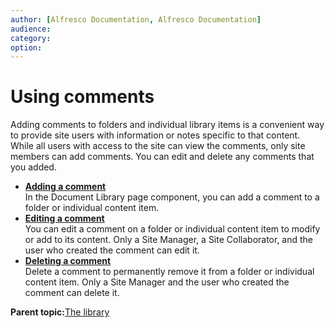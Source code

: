 ```yaml
---
author: [Alfresco Documentation, Alfresco Documentation]
audience: 
category: 
option: 
---
```


# Using comments

Adding comments to folders and individual library items is a convenient way to provide site users with information or notes specific to that content. While all users with access to the site can view the comments, only site members can add comments. You can edit and delete any comments that you added.

-   **[Adding a comment](../tasks/library-comment-add.md)**  
In the Document Library page component, you can add a comment to a folder or individual content item.
-   **[Editing a comment](../tasks/library-comment-edit.md)**  
You can edit a comment on a folder or individual content item to modify or add to its content. Only a Site Manager, a Site Collaborator, and the user who created the comment can edit it.
-   **[Deleting a comment](../tasks/library-comment-delete.md)**  
Delete a comment to permanently remove it from a folder or individual content item. Only a Site Manager and the user who created the comment can delete it.

**Parent topic:**[The library](../concepts/library-intro.md)


